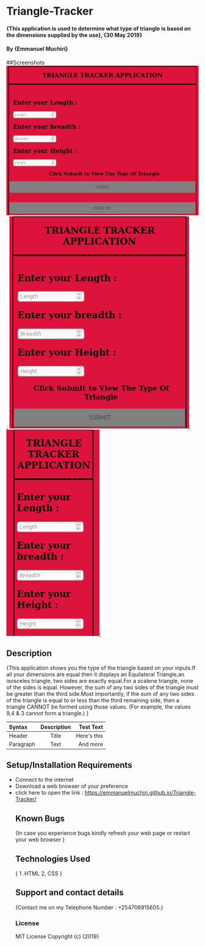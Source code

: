 # Triangle-Tracker

#### {This application is used to determine what type of triangle is based on the dimensions supplied by the use}, {30 May 2019}

#### By **{Emmanuel Muchiri}**

##Screenshots
![Large Device](images/large-screen.png);
![Medium Device](images/medium_device.png);
![Small Device](images/small_device.png);

## Description

{This application shows you the type of the triangle based on your inputs.If all your dimensions are equal then it displays an Equilateral Triangle,an isosceles triangle, two sides are exactly equal.For a scalene triangle, none of the sides is equal. However, the sum of any two sides of the triangle must be greater than the third side.Most importantly, if the sum of any two sides of the triangle is equal to or less than the third remaining side, then a triangle CANNOT be formed using those values. (For example, the values 9,4 & 3 cannot form a triangle.)  }


| Syntax      | Description | Test Text     |
| :---        |    :----:   |          ---: |
| Header      | Title       | Here's this   |
| Paragraph   | Text        | And more      |

## Setup/Installation Requirements

-   Connect to the internet
-   Download a web browser of your preference
-   click here to open the link : <https://emmanuelmuchiri.github.io/Triangle-Tracker/>
    ## Known Bugs
    {In case you experience bugs kindly refresh your web page or restart your web browser }
    ## Technologies Used
    { 1 .HTML
      2, CSS }
    ## Support and contact details
    {Contact me on my Telephone Number : +254706915605.}
    ### License
    MIT License
    Copyright (c) {2019}
